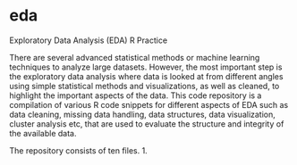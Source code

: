# eda
Exploratory Data Analysis (EDA) R Practice

There are several advanced statistical methods or machine learning techniques to analyze large datasets. However, the most important step is the exploratory data analysis where data is looked at from different angles using simple statistical methods and visualizations, as well as cleaned, to highlight the important aspects of the data. This code repository is a compilation of various R code snippets for different aspects of EDA such as data cleaning, missing data handling, data structures, data visualization, cluster analysis etc, that are used to evaluate the structure and integrity of the available data.

The repository consists of ten files.
1. 

